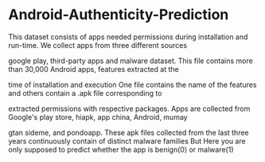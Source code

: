 # Android-Authenticity-Prediction
This dataset consists of apps needed permissions during installation and run-time. We collect apps from three different sources

google play, third-party apps and malware dataset. This file contains more than 30,000 Android apps, features extracted at the

time of installation and execution One file contains the name of the features and others contain a .apk file corresponding to

extracted permissions with respective packages. Apps are collected from Google's play store, hiapk, app china, Android, mumay

gtan sideme, and pondoapp. These apk files collected from the last three years continuously contain of distinct malware families But Here you are only supposed to predict whether the app is benign(0) or malware(1)
